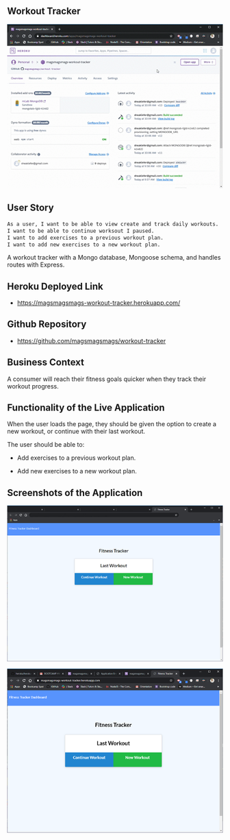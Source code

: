 ## Workout Tracker

![Screenshot](./screenrecord2.gif)

## User Story

```
As a user, I want to be able to view create and track daily workouts.
I want to be able to continue worksout I paused.
I want to add exercises to a previous workout plan.
I want to add new exercises to a new workout plan.
```

A workout tracker with a Mongo database, Mongoose schema, and handles routes with Express.

## Heroku Deployed Link
* https://magsmagsmags-workout-tracker.herokuapp.com/

## Github Repository
* https://github.com/magsmagsmags/workout-tracker

## Business Context

A consumer will reach their fitness goals quicker when they track their workout progress.


## Functionality of the Live Application

When the user loads the page, they should be given the option to create a new workout, or continue with their last workout.

The user should be able to:

  * Add exercises to a previous workout plan.

  * Add new exercises to a new workout plan.


## Screenshots of the Application

![Screenshot](./screenshot.png)

![Screenshot](./screenshot2.png)
